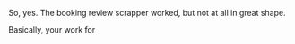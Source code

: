 So, yes. The booking review scrapper worked, but not at all in great shape.

Basically, your work for 